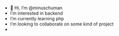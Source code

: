 - 👋 Hi, I’m @minuschuman
- I’m interested in backend<!--👀 I’m interested in ...-->
- I’m currently learning php<!--#🌱 I’m currently learning ...-->
- I’m looking to collaborate on some kind of project<!--#💞️ I’m looking to collaborate on ...-->
- <!--#📫 How to reach me ...-->
<!---
minuschuman/minuschuman is a ✨ special ✨ repository because its `README.md` (this file) appears on your GitHub profile.
You can click the Preview link to take a look at your changes.
--->
